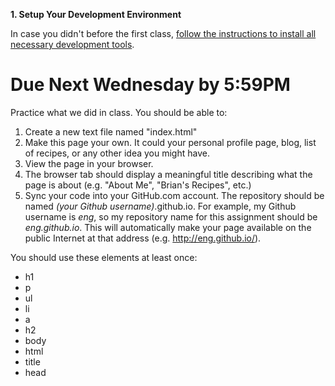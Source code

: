 **1. Setup Your Development Environment**

In case you didn't before the first class, [follow the instructions to install all necessary development tools](/kiei924-winter15-chi/workbook/setup).

# Due Next Wednesday by 5:59PM

Practice what we did in class.  You should be able to:

1. Create a new text file named "index.html"
2. Make this page your own. It could your personal profile page, blog, list of recipes, or any other idea you might have.
3. View the page in your browser.
4. The browser tab should display a meaningful title describing what the page is about (e.g. "About Me", "Brian's Recipes", etc.)
5. Sync your code into your GitHub.com account. The repository should be named *(your Github username)*.github.io. For example, my Github username is *eng*, so my repository name for this assignment should be *eng.github.io*. This will automatically make your page available on the public Internet at that address (e.g. http://eng.github.io/).

You should use these elements at least once:

* h1
* p
* ul
* li
* a
* h2
* body
* html
* title
* head

